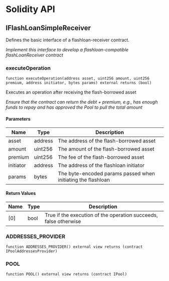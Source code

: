 # Solidity API

## IFlashLoanSimpleReceiver

Defines the basic interface of a flashloan-receiver contract.

_Implement this interface to develop a flashloan-compatible flashLoanReceiver contract_

### executeOperation

```solidity
function executeOperation(address asset, uint256 amount, uint256 premium, address initiator, bytes params) external returns (bool)
```

Executes an operation after receiving the flash-borrowed asset

_Ensure that the contract can return the debt + premium, e.g., has
     enough funds to repay and has approved the Pool to pull the total amount_

#### Parameters

| Name | Type | Description |
| ---- | ---- | ----------- |
| asset | address | The address of the flash-borrowed asset |
| amount | uint256 | The amount of the flash-borrowed asset |
| premium | uint256 | The fee of the flash-borrowed asset |
| initiator | address | The address of the flashloan initiator |
| params | bytes | The byte-encoded params passed when initiating the flashloan |

#### Return Values

| Name | Type | Description |
| ---- | ---- | ----------- |
| [0] | bool | True if the execution of the operation succeeds, false otherwise |

### ADDRESSES_PROVIDER

```solidity
function ADDRESSES_PROVIDER() external view returns (contract IPoolAddressesProvider)
```

### POOL

```solidity
function POOL() external view returns (contract IPool)
```

